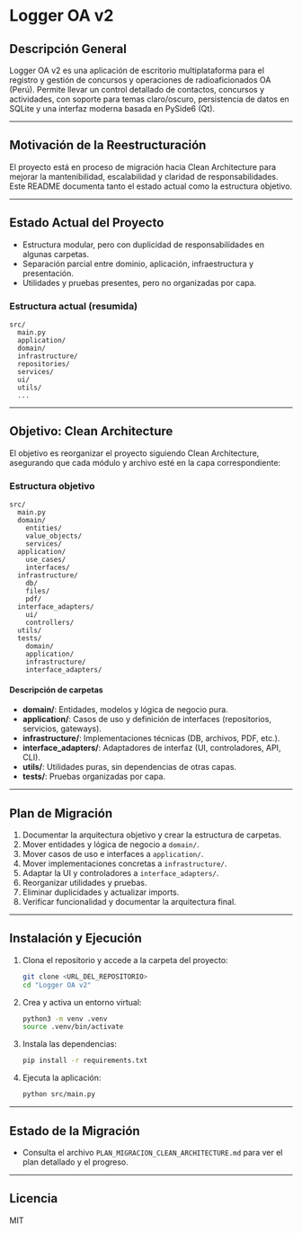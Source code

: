 # Logger OA v2

## Descripción General
Logger OA v2 es una aplicación de escritorio multiplataforma para el registro y gestión de concursos y operaciones de radioaficionados OA (Perú). Permite llevar un control detallado de contactos, concursos y actividades, con soporte para temas claro/oscuro, persistencia de datos en SQLite y una interfaz moderna basada en PySide6 (Qt).

---

## Motivación de la Reestructuración
El proyecto está en proceso de migración hacia Clean Architecture para mejorar la mantenibilidad, escalabilidad y claridad de responsabilidades. Este README documenta tanto el estado actual como la estructura objetivo.

---

## Estado Actual del Proyecto
- Estructura modular, pero con duplicidad de responsabilidades en algunas carpetas.
- Separación parcial entre dominio, aplicación, infraestructura y presentación.
- Utilidades y pruebas presentes, pero no organizadas por capa.

### Estructura actual (resumida)
```
src/
  main.py
  application/
  domain/
  infrastructure/
  repositories/
  services/
  ui/
  utils/
  ...
```

---

## Objetivo: Clean Architecture
El objetivo es reorganizar el proyecto siguiendo Clean Architecture, asegurando que cada módulo y archivo esté en la capa correspondiente:

### Estructura objetivo
```
src/
  main.py
  domain/
    entities/
    value_objects/
    services/
  application/
    use_cases/
    interfaces/
  infrastructure/
    db/
    files/
    pdf/
  interface_adapters/
    ui/
    controllers/
  utils/
  tests/
    domain/
    application/
    infrastructure/
    interface_adapters/
```

#### Descripción de carpetas
- **domain/**: Entidades, modelos y lógica de negocio pura.
- **application/**: Casos de uso y definición de interfaces (repositorios, servicios, gateways).
- **infrastructure/**: Implementaciones técnicas (DB, archivos, PDF, etc.).
- **interface_adapters/**: Adaptadores de interfaz (UI, controladores, API, CLI).
- **utils/**: Utilidades puras, sin dependencias de otras capas.
- **tests/**: Pruebas organizadas por capa.

---

## Plan de Migración
1. Documentar la arquitectura objetivo y crear la estructura de carpetas.
2. Mover entidades y lógica de negocio a `domain/`.
3. Mover casos de uso e interfaces a `application/`.
4. Mover implementaciones concretas a `infrastructure/`.
5. Adaptar la UI y controladores a `interface_adapters/`.
6. Reorganizar utilidades y pruebas.
7. Eliminar duplicidades y actualizar imports.
8. Verificar funcionalidad y documentar la arquitectura final.

---

## Instalación y Ejecución

1. Clona el repositorio y accede a la carpeta del proyecto:
   ```bash
   git clone <URL_DEL_REPOSITORIO>
   cd "Logger OA v2"
   ```
2. Crea y activa un entorno virtual:
   ```bash
   python3 -m venv .venv
   source .venv/bin/activate
   ```
3. Instala las dependencias:
   ```bash
   pip install -r requirements.txt
   ```
4. Ejecuta la aplicación:
   ```bash
   python src/main.py
   ```

---

## Estado de la Migración
- Consulta el archivo `PLAN_MIGRACION_CLEAN_ARCHITECTURE.md` para ver el plan detallado y el progreso.

---

## Licencia
MIT
